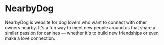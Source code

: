 # NearbyDog
NearbyDog is website for dog lovers who want to connect with other owners nearby. It's a fun way to meet new people around us that share a similar passion for canines — whether it's to build new friendships or even make a love connection. 
